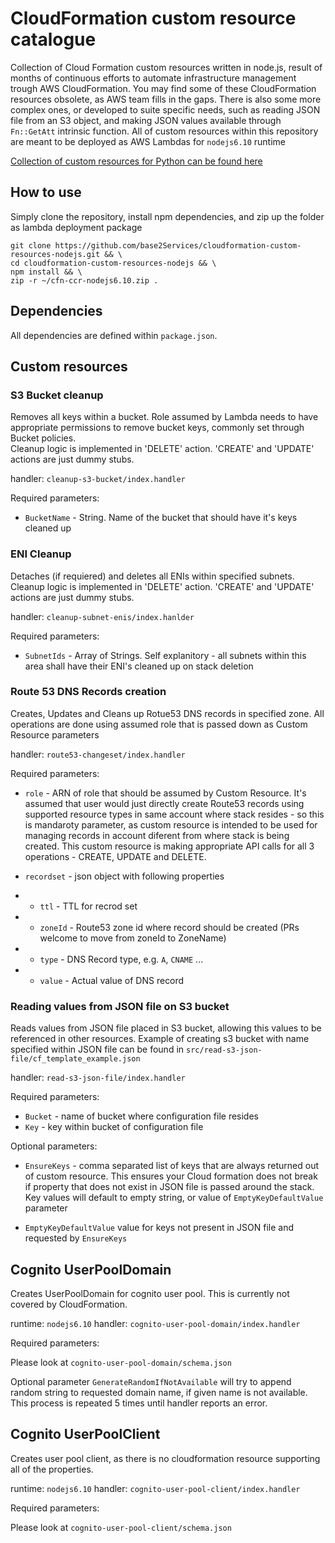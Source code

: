 # CloudFormation custom resource catalogue

Collection of Cloud Formation custom resources written in node.js, result
of months of continuous efforts to automate infrastructure management trough
AWS CloudFormation. You may find some of these CloudFormation resources obsolete,
as AWS team fills in the gaps. There is also some more complex ones, or developed
to suite specific needs, such as reading JSON file from an S3 object, and making
JSON values available through `Fn::GetAtt` intrinsic function. All of custom resources 
within this repository are meant to be deployed as AWS Lambdas for `nodejs6.10` runtime

[Collection of custom resources for Python can be found here](https://github.com/base2Services/cloudformation-custom-resources-python)

## How to use

Simply clone the repository, install npm dependencies, and zip up the folder as lambda deployment package

```
git clone https://github.com/base2Services/cloudformation-custom-resources-nodejs.git && \
cd cloudformation-custom-resources-nodejs && \
npm install && \
zip -r ~/cfn-ccr-nodejs6.10.zip .
```

## Dependencies

All dependencies are defined within `package.json`. 

## Custom resources

### S3 Bucket cleanup

Removes all keys within a bucket. Role assumed by Lambda needs to have appropriate
permissions to remove bucket keys, commonly set through Bucket policies.  
Cleanup logic is implemented in 'DELETE' action. 'CREATE' and 'UPDATE'
actions are just dummy stubs.

handler: `cleanup-s3-bucket/index.handler`

Required parameters:
- `BucketName` - String. Name of the bucket that should have it's keys cleaned up




### ENI Cleanup

Detaches (if requiered) and deletes all ENIs within specified subnets.
Cleanup logic is implemented in 'DELETE' action. 'CREATE' and 'UPDATE'
actions are just dummy stubs.

handler: `cleanup-subnet-enis/index.hanlder`

Required parameters:
- `SubnetIds` - Array of Strings. Self explanitory - all subnets within this area
shall have their ENI's cleaned up on stack deletion


### Route 53 DNS Records creation

Creates, Updates and Cleans up Rotue53 DNS records in specified zone. All
operations are done using assumed role that is passed down as Custom Resource
parameters

handler: `route53-changeset/index.handler`

Required parameters:
- `role` - ARN of role that should be assumed by Custom Resource. It's assumed
that user would just directly create Route53 records using supported resource
types in same account where stack resides - so this is mandaroty parameter, as
custom resource is intended to be used for managing records in account diferent
from where stack is being created. This custom resource is making appropriate API calls
for all 3 operations - CREATE, UPDATE and DELETE.

- `recordset` - json object with following properties
- - `ttl` - TTL for recrod set
- - `zoneId` - Route53 zone id where record should be created (PRs welcome to move from zoneId to ZoneName)
- - `type` - DNS Record type, e.g. `A`, `CNAME` ...
- - `value` - Actual value of DNS record


### Reading values from JSON file on S3 bucket

Reads values from JSON file placed in S3 bucket, allowing this values to be referenced in other resources.
Example of creating s3 bucket with name specified within JSON file can be found in `src/read-s3-json-file/cf_template_example.json`

handler: `read-s3-json-file/index.handler`

Required parameters:
- `Bucket` - name of bucket where configuration file resides
- `Key` - key within bucket of configuration file

Optional parameters:
- `EnsureKeys` - comma separated list of keys that are always returned out of custom resource. This ensures your
   Cloud formation does not break if property that does not exist in JSON file is passed around the stack. Key values
   will default to empty string, or value of `EmptyKeyDefaultValue` parameter

- `EmptyKeyDefaultValue` value for keys not present in JSON file and requested by `EnsureKeys`

## Cognito UserPoolDomain

Creates UserPoolDomain for cognito user pool. This is currently not
covered by CloudFormation.

runtime: `nodejs6.10`
handler: `cognito-user-pool-domain/index.handler`

Required parameters:

Please look at `cognito-user-pool-domain/schema.json`

Optional parameter `GenerateRandomIfNotAvailable` will try to append random 
string to requested domain name, if given name is not available. This process
is repeated 5 times until handler reports an error.

## Cognito UserPoolClient

Creates user pool client, as there is no cloudformation resource supporting
all of the properties. 

runtime: `nodejs6.10`
handler: `cognito-user-pool-client/index.handler`

Required parameters:

Please look at `cognito-user-pool-client/schema.json`

